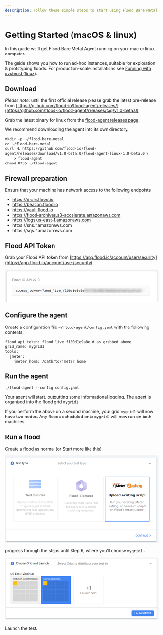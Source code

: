 ```yaml
---
description: Follow these simple steps to start using Flood Bare Metal.
---
```


# Getting Started \(macOS & linux\)

In this guide we'll get Flood Bare Metal Agent running on your mac or linux computer.

The guide shows you how to run ad-hoc instances, suitable for exploration & prototyping floods. For production-scale installations see [Running with systemd \(linux\)](deployment/running-with-systemd-linux.md).

## Download

_Please note:_ until the first official release please grab the latest pre-release from [https://github.com/flood-io/flood-agent/releases/](https://github.com/flood-io/flood-agent/releases/tag/v1.0-beta.0)

Grab the latest binary for linux from the [flood-agent releases page](https://github.com/flood-io/flood-agent/releases/latest).

We recommend downloading the agent into its own directory:

```text
mkdir -p ~/flood-bare-metal
cd ~/flood-bare-metal
curl -L https://github.com/flood-io/flood-agent/releases/download/v1.0-beta.0/flood-agent-linux-1.0-beta.0 \
    > flood-agent
chmod 0755 ./flood-agent
```

## Firewall preparation

Ensure that your machine has network access to the following endpoints 

* https://drain.flood.io
* https://beacon.flood.io
* https://vault.flood.io
* https://flood-archives.s3-accelerate.amazonaws.com
* https://logs.us-east-1.amazonaws.com
* https://sns.\*.amazonaws.com
* https://sqs.\*.amazonaws.com

## Flood API Token

Grab your Flood API token from [https://app.flood.io/account/user/security](https://app.flood.io/account/user/security)

![](.gitbook/assets/flood-access-token.png)

## Configure the agent

Create a configuration file `~/flood-agent/config.yaml` with the following contents:

```text
flood_api_token: flood_live_f100d1e9a8e # as grabbed above
grid_name: mygrid1
tools:
  jmeter:
    jmeter_home: /path/to/jmeter_home
```

## Run the agent

```text
./flood-agent --config config.yaml
```

Your agent will start, outputting some informational logging. The agent is organised into the flood grid `mygrid1`

If you perform the above on a second machine, your grid `mygrid1` will now have two nodes. Any floods scheduled onto `mygrid1` will now run on both machines.

## Run a flood

Create a flood as normal \(or Start more like this\)

![](.gitbook/assets/test-step-1.png)

progress through the steps until Step 6, where you'll choose `mygrid1` .

![\(draft: need a better image once the UI is updated\)](.gitbook/assets/test-step-6-draft.png)

Launch the test.

